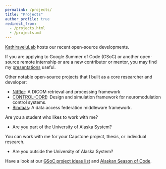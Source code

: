 ```yaml
---
permalink: /projects/
title: "Projects"
author_profile: true
redirect_from: 
  - /projects.html
  - /projects.md
---
```


[KathiraveluLab](https://github.com/kathiravelulab/) hosts our recent open-source developments.

If you are applying to Google Summer of Code (GSoC) or another open-source remote internship or are a new contributor or mentor, you may find my [presentations](../_pages/foss.html) useful.

Other notable open-source projects that I built as a core researcher and developer:
* [Niffler](https://github.com/Emory-HITI/Niffler/): A DICOM retrieval and processing framework
* [CONTROL-CORE](https://github.com/ControlCore-Project/): Design and simulation framework for neuromodulation control systems.
* [Bindaas](https://github.com/sharmalab/bindaas/): A data access federation middleware framework.

Are you a student who likes to work with me?

* Are you part of the University of Alaska System?

You can work with me for your Capstone project, thesis, or individual research.

* Are you outside the University of Alaska System?
  
Have a look at our [GSoC project ideas list](https://github.com/uaanchorage/GSoC/) and [Alaskan Season of Code](https://github.com/KathiraveluLab/Alaskan-Season-of-Code/).

